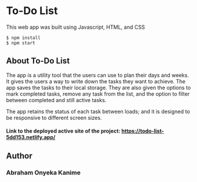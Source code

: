 # To-Do List

This web app was built using Javascript, HTML, and CSS

```
$ npm install
$ npm start
````

## About To-Do List

The app is a utility tool that the users can use to plan their days and weeks. It gives the users a way to write down the tasks they want to achieve. The app saves the tasks to their local storage. They are also given the options to mark completed tasks, remove any task from the list, and the option to filter between completed and still active tasks.

The app retains the status of each task between loads; and it is designed to be responsive to different screen sizes.

#### Link to the deployed active site of the project: https://todo-list-5dd153.netlify.app/

## Author
### Abraham Onyeka Kanime
